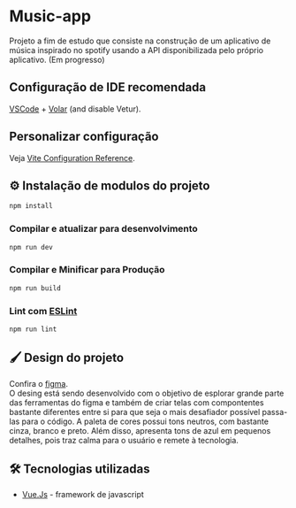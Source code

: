 # Music-app
Projeto a fim de estudo que consiste na construção de um aplicativo de música inspirado no spotify usando a API disponibilizada pelo próprio aplicativo. (Em progresso)

## Configuração de IDE recomendada

[VSCode](https://code.visualstudio.com/) + [Volar](https://marketplace.visualstudio.com/items?itemName=Vue.volar) (and disable Vetur).

## Personalizar configuração

Veja [Vite Configuration Reference](https://vitejs.dev/config/).

## ⚙️ Instalação de modulos do projeto

```sh
npm install
```

### Compilar e atualizar para desenvolvimento


```sh
npm run dev
```

### Compilar e Minificar para Produção

```sh
npm run build
```

### Lint com [ESLint](https://eslint.org/)

```sh
npm run lint
```

## 🖌 Design do projeto 
Confira o [figma](https://www.figma.com/design/CNrn3ZWt3XtIIMrKDBDf5H/aplicativo-de-m%C3%BAsica?node-id=0-1&p=f&t=RpxlKUjmxQXGWXT5-0).
</br>
O desing está sendo desenvolvido com o objetivo de esplorar grande parte das ferramentas do figma e também de criar telas com compontentes bastante diferentes entre si para que seja o mais desafiador possível passa-las para o código. A paleta de cores possui tons neutros, com bastante cinza, branco e preto. Além disso, apresenta tons de azul em pequenos detalhes, pois traz calma para o usuário e remete à tecnologia.

## 🛠️ Tecnologias utilizadas
- [Vue.Js](https://vuejs.org/) - framework de javascript
